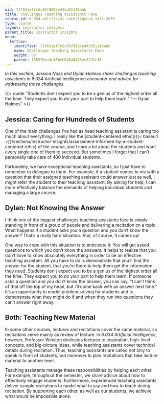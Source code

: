 ```yaml
---
uid: 72f651ef7c6c85f9293e445d51148aab
title: Challenges Teaching Assistants Face
course_id: 6-034-artificial-intelligence-fall-2010
type: course
layout: instructor_insights
parent_title: Instructor Insights
menu:
  leftnav:
    identifier: 72f651ef7c6c85f9293e445d51148aab
    name: Challenges Teaching Assistants Face
    weight: 80
    parent: f55530ea3c456eb048484f3ee8291c38
---
```


_In this section, Jessica Noss and Dylan Holmes share challenges teaching assistants in_ 6.034 Artificial Intelligence _encounter and advice for addressing those challenges._

{{< quote "Students don’t expect you to be a genius of the highest order all the time. They expect you to do your part to help them learn." "— Dylan Holmes" >}}

Jessica: Caring for Hundreds of Students
----------------------------------------

One of the main challenges I’ve had as head teaching assistant is caring too much about everything. I really like the [student-centered ethic]({{< baseurl >}}/sections/instructor-insights/assessment-informed-by-a-student-centered-ethic) of the course, and I care a lot about the students and want every single one of them to succeed. But sometimes I forget that I can’t personally take care of 400 individual students.

Fortunately, we have exceptional teaching assistants, so I just have to remember to delegate to them. For example, if a student comes to me with a question that their assigned teaching assistant could answer just as well, I might refer the student to their teaching assistant. By asking for help, I can more effectively balance the demands of helping individual students and managing a large course.

Dylan: Not Knowing the Answer
-----------------------------

I think one of the biggest challenges teaching assistants face is simply standing in front of a group of people and delivering a recitation on a topic. What happens if a student asks you a question and you don’t know the answer? That’s a really hard situation. And, of course, it comes up!

One way to cope with this situation is to anticipate it: You will get asked questions to which you don’t know the answers. It helps to realize that you don’t have to know absolutely everything in order to be an effective teaching assistant. All you have to do is demonstrate that you’ll find the answer for the student, that you’re there to help them get the information they need. Students don’t expect you to be a genius of the highest order all the time. They expect you to do your part to help them learn. If someone asks a question and you don’t know the answer, you can say, “I can’t think of that off the top of my head, but I’ll come back with an answer next time.” It’s an opportunity to model problem solving for students and to demonstrate what they might do if and when they run into questions they can’t answer right away.

**Both: Teaching New Material**
-------------------------------

In some other courses, lectures and recitations cover the same material, so recitations serve mainly as review of lecture. In _6.034 Artificial Intelligence_, however, Professor Winston dedicates lectures to inspiration, high-level concepts, and big-picture ideas, while teaching assistants cover technical details during recitation. Thus, teaching assistants are called not only to speak in front of students, but moreover to plan recitations that take lecture material to another level.

Teaching assistants manage these responsibilities by helping each other. For example, throughout the semester, we share advice about how to effectively engage students. Furthermore, experienced teaching assistants deliver sample recitations to model what to say and how to teach during recitation. By supporting each other, as well as our students, we achieve what would be impossible alone.
